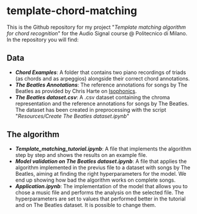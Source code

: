 # template-chord-matching
This is the Github repository for my project "*Template matching algorithm for chord recognition*" for the Audio Signal course @ Politecnico di Milano. In the repository you will find:

## Data
* ***Chord Examples***: A folder that contains two piano recordings of triads (as chords and as arpeggios) alongside their correct chord annotations.
* ***The Beatles Annotations***: The reference annotations for songs by The Beatles as provided by Chris Harte on [Isophonics](http://isophonics.net/content/reference-annotations-beatles "The Beatles Annotations").
* ***The Beatles dataset.csv***: A .csv dataset containing the chroma representation and the reference annotations for songs by The Beatles. The dataset has been created in preprocessing with the script "*Resources/Create The Beatles dataset.ipynb*"

## The algorithm
* ***Template_matching_tutorial.ipynb***: A file that implements the algorithm step by step and shows the results on an example file.
* ***Model validation on The Beatles dataset.ipynb***: A file that applies the algorithm implemented in the previus file to a dataset with songs by The Beatles, aiming at finding the right hyperparameters for the model. We end up showing how bad the algorithm works on complete songs.
* ***Application.ipynb***: The implementation of the model that allows you to chose a music file and performs the analysis on the selected file. The hyperparameters are set to values that performed better in the tutorial and on The Beatles dataset. It is possible to change them.
